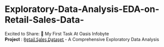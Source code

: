 # Exploratory-Data-Analysis-EDA-on-Retail-Sales-Data-
Excited to Share: 👾 My First Task At Oasis Infobyte   
𝐏𝐫𝐨𝐣𝐞𝐜𝐭 : R̳e̳t̳a̳i̳l̳ ̳S̳a̳l̳e̳s̳ ̳D̳a̳t̳a̳s̳e̳t̳ - A Comprehensive Exploratory Data Analysis
